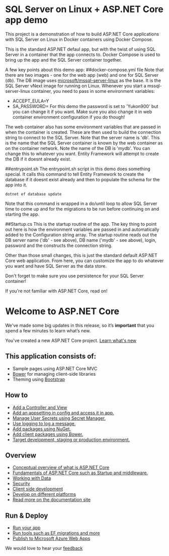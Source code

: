 # SQL Server on Linux + ASP.NET Core app demo
This project is a demonstration of how to build ASP.NET Core applications with SQL Server on Linux in Docker containers using Docker Compose.

This is the standard ASP.NET defaul app, but with the twist of using SQL Server in a container that the app connects to.  Docker Compose is used to bring up the app and the SQL Server container together.

A few key points about this demo app:
##docker-compose.yml file
Note that there are two images - one for the web app (web) and one for SQL Server (db).  The DB image uses [microsoft/mssql-server-linux](https://hub.docker.com/r/microsoft/mssql-server-linux/) as the base.  It is the SQL Server vNext image for running on Linux.  Whenever you start a mssql-server-linux container, you need to pass in some environment variables:
* ACCEPT_EULA=Y
* SA_PASSWORD=<your strong SA login password>
For this demo the password is set to 'Yukon900' but you can change it if you want.  Make sure you also change it in web container environment configuration if you do though!

The web container also has some environment variables that are passed in when the container is created.  These are then used to build the connection string to connect to the SQL Server.  Note that the server name is 'db'.  This is the name that the SQL Server container is known by the web container as on the container network.  Note the name of the DB is 'mydb'.  You can change this to whatever you want.  Entity Framework will attempt to create the DB if it doesnt already exist.

##entrypoint.sh
The entrypoint.sh script in this demo does something special.  It calls this command to tell Entity Framework to create the database if it doesnt exist already and then to populate the schema for the app into it.
```
dotnet ef database update
```
Note that this command is wrapped in a do/until loop to allow SQL Server time to come up and for the migrations to be run before continuing on and starting the app.

##Startup.cs
This is the startup routine of the app.  The key thing to point out here is how the environment variables are passed in and automatically added to the Configuration string array.  The startup routine reads out the DB server name ('db' - see above), DB name ('mydb' - see above), login, password and the constructs the connection string.

Other than those small changes, this is just the standard default ASP.NET Core web application.  From here, you can customize the app to do whatever you want and have SQL Server as the data store.

Don't forget to make sure you use persistence for your SQL Server container!

If you're not familiar with ASP.NET Core, read on!

# Welcome to ASP.NET Core

We've made some big updates in this release, so it’s **important** that you spend a few minutes to learn what’s new.

You've created a new ASP.NET Core project. [Learn what's new](https://go.microsoft.com/fwlink/?LinkId=518016)

## This application consists of:

*   Sample pages using ASP.NET Core MVC
*   [Bower](https://go.microsoft.com/fwlink/?LinkId=518004) for managing client-side libraries
*   Theming using [Bootstrap](https://go.microsoft.com/fwlink/?LinkID=398939)

## How to

*   [Add a Controller and View](https://go.microsoft.com/fwlink/?LinkID=398600)
*   [Add an appsetting in config and access it in app.](https://go.microsoft.com/fwlink/?LinkID=699562)
*   [Manage User Secrets using Secret Manager.](https://go.microsoft.com/fwlink/?LinkId=699315)
*   [Use logging to log a message.](https://go.microsoft.com/fwlink/?LinkId=699316)
*   [Add packages using NuGet.](https://go.microsoft.com/fwlink/?LinkId=699317)
*   [Add client packages using Bower.](https://go.microsoft.com/fwlink/?LinkId=699318)
*   [Target development, staging or production environment.](https://go.microsoft.com/fwlink/?LinkId=699319)

## Overview

*   [Conceptual overview of what is ASP.NET Core](https://go.microsoft.com/fwlink/?LinkId=518008)
*   [Fundamentals of ASP.NET Core such as Startup and middleware.](https://go.microsoft.com/fwlink/?LinkId=699320)
*   [Working with Data](https://go.microsoft.com/fwlink/?LinkId=398602)
*   [Security](https://go.microsoft.com/fwlink/?LinkId=398603)
*   [Client side development](https://go.microsoft.com/fwlink/?LinkID=699321)
*   [Develop on different platforms](https://go.microsoft.com/fwlink/?LinkID=699322)
*   [Read more on the documentation site](https://go.microsoft.com/fwlink/?LinkID=699323)

## Run & Deploy

*   [Run your app](https://go.microsoft.com/fwlink/?LinkID=517851)
*   [Run tools such as EF migrations and more](https://go.microsoft.com/fwlink/?LinkID=517853)
*   [Publish to Microsoft Azure Web Apps](https://go.microsoft.com/fwlink/?LinkID=398609)

We would love to hear your [feedback](https://go.microsoft.com/fwlink/?LinkId=518015)
